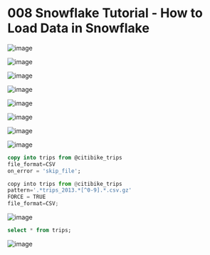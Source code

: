 # 008 Snowflake Tutorial - How to Load Data in Snowflake
![image](https://user-images.githubusercontent.com/102650331/171132415-a6bec2db-08ac-42aa-94c6-23e3352eaaaf.png)

![image](https://user-images.githubusercontent.com/102650331/171132457-a7fcdf64-00e2-4c6e-9e26-2a337753922e.png)

![image](https://user-images.githubusercontent.com/102650331/171132616-3d7f78ff-436f-4e9d-b678-bf63380f7e97.png)

![image](https://user-images.githubusercontent.com/102650331/171135623-cd85b8b9-b600-4d73-80d0-ca65c30a051d.png)

![image](https://user-images.githubusercontent.com/102650331/171135681-ccbf9739-20fa-4571-a14a-d7433293e124.png)

![image](https://user-images.githubusercontent.com/102650331/171135736-72cbeded-aba1-4db6-b327-344aa7f22711.png)


![image](https://user-images.githubusercontent.com/102650331/171309472-dcb2de32-d75a-4662-be80-c36656a95dd3.png)


![image](https://user-images.githubusercontent.com/102650331/171310866-f9b8b1be-aaca-4bd3-ae2d-b466b9851124.png)

```sql
copy into trips from @citibike_trips 
file_format=CSV
on_error = 'skip_file';

```

```python
copy into trips from @citibike_trips 
pattern='.*trips_2013.*[^0-9].*.csv.gz' 
FORCE = TRUE 
file_format=CSV;

```

![image](https://user-images.githubusercontent.com/102650331/171311246-b4e68d44-455f-47b3-bcc6-e4630f0f0fb4.png)

```sql
select * from trips;

```

![image](https://user-images.githubusercontent.com/102650331/171318118-051e457e-d3a3-43fa-bde8-54971fe2cf19.png)

